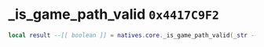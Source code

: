 # _is_game_path_valid `0x4417C9F2`

```lua
local result --[[ boolean ]] = natives.core._is_game_path_valid(_str --[[ string ]])
```